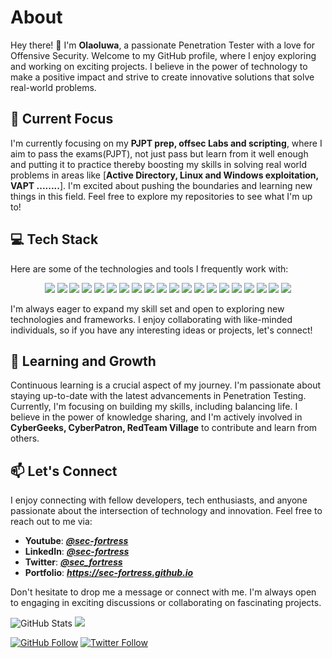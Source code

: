 # About

Hey there! 👋 I'm **Olaoluwa**, a passionate Penetration Tester with a love for Offensive Security. Welcome to my GitHub profile, where I enjoy exploring and working on exciting projects. I believe in the power of technology to make a positive impact and strive to create innovative solutions that solve real-world problems.

## 🔭 Current Focus

I'm currently focusing on my **PJPT prep, offsec Labs and scripting**, where I aim to pass the exams(PJPT), not just pass but learn from it well enough and putting it to practice thereby boosting my skills in solving real world problems in areas like [**Active Directory, Linux and Windows exploitation, VAPT ........**]. I'm excited about pushing the boundaries and learning new things in this field. Feel free to explore my repositories to see what I'm up to!

## 💻 Tech Stack

Here are some of the technologies and tools I frequently work with:

<p align="center">
<img src="https://img.shields.io/badge/python-3670A0?style=for-the-badge&logo=python&logoColor=ffdd54">
<img src="https://img.shields.io/badge/Linux-FCC624?style=for-the-badge&logo=linux&logoColor=black">
<img src="https://img.shields.io/badge/XFCE-%232284F2.svg?style=for-the-badge&logo=xfce&logoColor=white">
<img src="https://img.shields.io/badge/sqlite-%2307405e.svg?style=for-the-badge&logo=sqlite&logoColor=white">
<img src="https://img.shields.io/badge/shell_script-%23121011.svg?style=for-the-badge&logo=gnu-bash&logoColor=white">
<img src="https://img.shields.io/badge/Debian-D70A53?style=for-the-badge&logo=debian&logoColor=white">
<img src="https://img.shields.io/badge/Ubuntu-E95420?style=for-the-badge&logo=ubuntu&logoColor=white">
<img src="https://img.shields.io/badge/Kali-268BEE?style=for-the-badge&logo=kalilinux&logoColor=white">
<img src="https://img.shields.io/badge/Android-3DDC84?style=for-the-badge&logo=android&logoColor=white">
<img src="https://img.shields.io/badge/apache-%23D42029.svg?style=for-the-badge&logo=apache&logoColor=white">
<img src="https://img.shields.io/badge/markdown-%23000000.svg?style=for-the-badge&logo=markdown&logoColor=white">
<img src="https://img.shields.io/badge/Tor-7D4698?style=for-the-badge&logo=Tor-Browser&logoColor=white">
<img src="https://img.shields.io/badge/Obsidian-%23483699.svg?style=for-the-badge&logo=obsidian&logoColor=white">
<img src="https://img.shields.io/badge/pycharm-143?style=for-the-badge&logo=pycharm&logoColor=black&color=black&labelColor=green">
<img src="https://img.shields.io/badge/VIM-%2311AB00.svg?style=for-the-badge&logo=vim&logoColor=white">
<img src="https://img.shields.io/badge/Discord-%235865F2.svg?style=for-the-badge&logo=discord&logoColor=white">
<img src="https://img.shields.io/badge/YouTube-%23FF0000.svg?style=for-the-badge&logo=YouTube&logoColor=white">
<img src="https://img.shields.io/badge/linkedin-%230077B5.svg?style=for-the-badge&logo=linkedin&logoColor=white">
<img src="https://img.shields.io/badge/Pinterest-%23E60023.svg?style=for-the-badge&logo=Pinterest&logoColor=white">
<img src="https://img.shields.io/badge/LibreOffice-%2318A303?style=for-the-badge&logo=LibreOffice&logoColor=white">
</p>

I'm always eager to expand my skill set and open to exploring new technologies and frameworks. I enjoy collaborating with like-minded individuals, so if you have any interesting ideas or projects, let's connect!


## 🌱 Learning and Growth

Continuous learning is a crucial aspect of my journey. I'm passionate about staying up-to-date with the latest advancements in Penetration Testing. Currently, I'm focusing on building my skills, including balancing life. I believe in the power of knowledge sharing, and I'm actively involved in **CyberGeeks, CyberPatron, RedTeam Village** to contribute and learn from others.


## 📫 Let's Connect

I enjoy connecting with fellow developers, tech enthusiasts, and anyone passionate about the intersection of technology and innovation. Feel free to reach out to me via:

- **Youtube**: ***[@sec-fortress](https://youtube.com/@sec-fortress)*** 
- **LinkedIn**: ***[@sec-fortress](https://www.linkedin.com/in/sci-sec)***
- **Twitter**: ***[@sec_fortress](https://twitter.com/sec_fortress)***
- **Portfolio**: ***https://sec-fortress.github.io***

Don't hesitate to drop me a message or connect with me. I'm always open to engaging in exciting discussions or collaborating on fascinating projects.

![GitHub Stats](https://github-readme-stats.vercel.app/api?username=sec-fortress&show_icons=true&count_private=true)
![](https://github-readme-streak-stats.herokuapp.com/?user=sec-fortress&theme=nightowl&hide_border=false)<br/>

[![GitHub Follow](https://img.shields.io/github/followers/sec-fortress?style=social)](https://github.com/sec-fortress)
[![Twitter Follow](https://img.shields.io/twitter/follow/sec_fortress?style=social)](https://twitter.com/sec_fortress)
